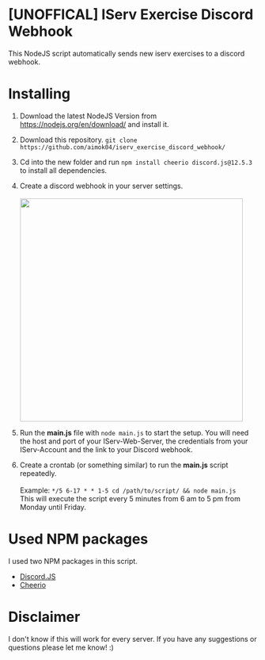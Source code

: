# [UNOFFICAL] IServ Exercise Discord Webhook
This NodeJS script automatically sends new iserv exercises to a discord webhook.

# Installing
  1. Download the latest NodeJS Version from https://nodejs.org/en/download/ and install it.
  2. Download this repository. `git clone https://github.com/aimok04/iserv_exercise_discord_webhook/`
  3. Cd into the new folder and run `npm install cheerio discord.js@12.5.3` to install all dependencies.
  4. Create a discord webhook in your server settings.<br><br>
    <img src="https://media.giphy.com/media/N59N9NJI6SVhegfWph/giphy.gif" width="450"></img>


  5. Run the **main.js** file with `node main.js` to start the setup. You will need the host and port of your IServ-Web-Server, the credentials from your IServ-Account and the link to your Discord webhook.
  6. Create a crontab (or something similar) to run the **main.js** script repeatedly.
<br><br>Example: `*/5 6-17 * * 1-5 cd /path/to/script/ && node main.js`<br>
This will execute the script every 5 minutes from 6 am to 5 pm from Monday until Friday.

# Used NPM packages
I used two NPM packages in this script.
* [Discord.JS](https://github.com/discordjs/discord.js)
* [Cheerio](https://github.com/cheeriojs/cheerio)

# Disclaimer
I don't know if this will work for every server. If you have any suggestions or questions please let me know! :)
